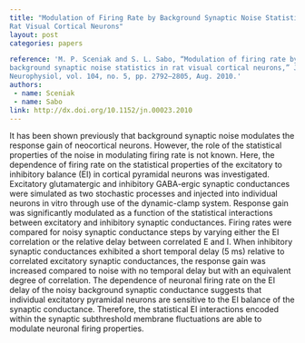 ```yaml
---
title: "Modulation of Firing Rate by Background Synaptic Noise Statistics in
Rat Visual Cortical Neurons"
layout: post
categories: papers

reference: 'M. P. Sceniak and S. L. Sabo, “Modulation of firing rate by
background synaptic noise statistics in rat visual cortical neurons,” J
Neurophysiol, vol. 104, no. 5, pp. 2792–2805, Aug. 2010.'
authors:
 - name: Sceniak
 - name: Sabo
link: http://dx.doi.org/10.1152/jn.00023.2010
---
```


It has been shown previously that background synaptic noise modulates the
response gain of neocortical neurons. However, the role of the statistical
properties of the noise in modulating firing rate is not known. Here, the
dependence of firing rate on the statistical properties of the excitatory to
inhibitory balance (EI) in cortical pyramidal neurons was investigated.
Excitatory glutamatergic and inhibitory GABA-ergic synaptic conductances were
simulated as two stochastic processes and injected into individual neurons in
vitro through use of the dynamic-clamp system. Response gain was significantly
modulated as a function of the statistical interactions between excitatory and
inhibitory synaptic conductances. Firing rates were compared for noisy synaptic
conductance steps by varying either the EI correlation or the relative delay
between correlated E and I. When inhibitory synaptic conductances exhibited a
short temporal delay (5 ms) relative to correlated excitatory synaptic
conductances, the response gain was increased compared to noise with no
temporal delay but with an equivalent degree of correlation. The dependence of
neuronal firing rate on the EI delay of the noisy background synaptic
conductance suggests that individual excitatory pyramidal neurons are sensitive
to the EI balance of the synaptic conductance. Therefore, the statistical EI
interactions encoded within the synaptic subthreshold membrane fluctuations are
able to modulate neuronal firing properties.
